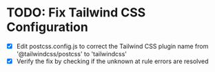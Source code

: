 # TODO: Fix Tailwind CSS Configuration

- [x] Edit postcss.config.js to correct the Tailwind CSS plugin name from '@tailwindcss/postcss' to 'tailwindcss'
- [x] Verify the fix by checking if the unknown at rule errors are resolved

